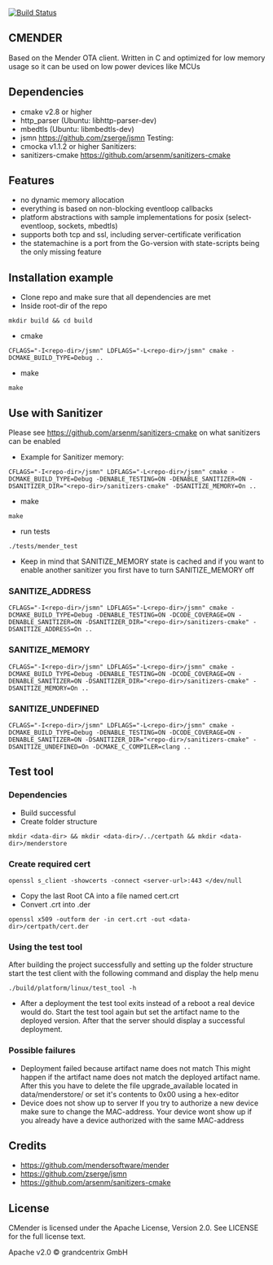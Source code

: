 [![Build Status](https://travis-ci.org/grandcentrix/cmender.svg?branch=master)](https://travis-ci.org/grandcentrix/cmender)
## CMENDER
Based on the Mender OTA client. Written in C and optimized for low memory usage so it can be used on low power devices like MCUs

## Dependencies
* cmake v2.8 or higher
* http_parser (Ubuntu: libhttp-parser-dev)
* mbedtls (Ubuntu: libmbedtls-dev)
* jsmn https://github.com/zserge/jsmn
Testing:  
* cmocka v1.1.2 or higher
Sanitizers:  
* sanitizers-cmake https://github.com/arsenm/sanitizers-cmake

## Features
* no dynamic memory allocation
* everything is based on non-blocking eventloop callbacks
* platform abstractions with sample implementations for posix (select-eventloop, sockets, mbedtls)
* supports both tcp and ssl, including server-certificate verification
* the statemachine is a port from the Go-version with state-scripts being the only missing feature

## Installation example
* Clone repo and make sure that all dependencies are met
* Inside root-dir of the repo
```
mkdir build && cd build
```
* cmake
```
CFLAGS="-I<repo-dir>/jsmn" LDFLAGS="-L<repo-dir>/jsmn" cmake -DCMAKE_BUILD_TYPE=Debug ..
```
* make
```
make
```

## Use with Sanitizer
Please see https://github.com/arsenm/sanitizers-cmake on what sanitizers can be enabled
* Example for Sanitizer memory:
```
CFLAGS="-I<repo-dir>/jsmn" LDFLAGS="-L<repo-dir>/jsmn" cmake -DCMAKE_BUILD_TYPE=Debug -DENABLE_TESTING=ON -DENABLE_SANITIZER=ON -DSANITIZER_DIR="<repo-dir>/sanitizers-cmake" -DSANITIZE_MEMORY=On ..
```
* make
```
make
```
* run tests
```
./tests/mender_test
```
* Keep in mind that SANITIZE_MEMORY state is cached and if you want to enable another sanitizer you first have to turn SANITIZE_MEMORY off

### SANITIZE_ADDRESS
```
CFLAGS="-I<repo-dir>/jsmn" LDFLAGS="-L<repo-dir>/jsmn" cmake -DCMAKE_BUILD_TYPE=Debug -DENABLE_TESTING=ON -DCODE_COVERAGE=ON -DENABLE_SANITIZER=ON -DSANITIZER_DIR="<repo-dir>/sanitizers-cmake" -DSANITIZE_ADDRESS=On ..
```

### SANITIZE_MEMORY
```
CFLAGS="-I<repo-dir>/jsmn" LDFLAGS="-L<repo-dir>/jsmn" cmake -DCMAKE_BUILD_TYPE=Debug -DENABLE_TESTING=ON -DCODE_COVERAGE=ON -DENABLE_SANITIZER=ON -DSANITIZER_DIR="<repo-dir>/sanitizers-cmake" -DSANITIZE_MEMORY=On ..
```

### SANITIZE_UNDEFINED
```
CFLAGS="-I<repo-dir>/jsmn" LDFLAGS="-L<repo-dir>/jsmn" cmake -DCMAKE_BUILD_TYPE=Debug -DENABLE_TESTING=ON -DCODE_COVERAGE=ON -DENABLE_SANITIZER=ON -DSANITIZER_DIR="<repo-dir>/sanitizers-cmake" -DSANITIZE_UNDEFINED=On -DCMAKE_C_COMPILER=clang ..
```

## Test tool
### Dependencies
* Build successful
* Create folder structure
```
mkdir <data-dir> && mkdir <data-dir>/../certpath && mkdir <data-dir>/menderstore
```

### Create required cert
```
openssl s_client -showcerts -connect <server-url>:443 </dev/null
```
* Copy the last Root CA into a file named cert.crt
* Convert .crt into .der
```
openssl x509 -outform der -in cert.crt -out <data-dir>/certpath/cert.der
```

### Using the test tool
After building the project successfully and setting up the folder structure start the test client with the following command and display the help menu
```
./build/platform/linux/test_tool -h
```

* After a deployment the test tool exits instead of a reboot a real device would do. Start the test tool again but set the artifact name to the deployed version. After that the server should display a successful deployment.

### Possible failures
* Deployment failed because artifact name does not match
This might happen if the artifact name does not match the deployed artifact name. After this you have to delete the file upgrade_available located in data/menderstore/ or set it's contents to 0x00 using a hex-editor
* Device does not show up to server
If you try to authorize a new device make sure to change the MAC-address. Your device wont show up if you already have a device authorized with the same MAC-address

## Credits
* https://github.com/mendersoftware/mender
* https://github.com/zserge/jsmn
* https://github.com/arsenm/sanitizers-cmake


## License
CMender is licensed under the Apache License, Version 2.0. See LICENSE for the full license text.

Apache v2.0 © grandcentrix GmbH
